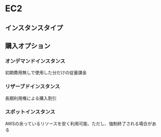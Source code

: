 # EC2

## インスタンスタイプ


## 購入オプション
### オンデマンドインスタンス
初期費用無しで使用した分だけの従量課金
### リザーブドインスタンス
長期利用権による購入割引
### スポットインスタンス
AWSの余っているリソースを安く利用可能、ただし、強制終了される場合がある

